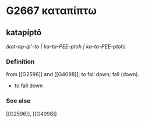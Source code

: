 # G2667 καταπίπτω

## katapíptō

_(kat-ap-ip'-to | ka-ta-PEE-ptoh | ka-ta-PEE-ptoh)_

### Definition

from [[G2596]] and [[G4098]]; to fall down; fall (down).

- to fall down

### See also

[[G2596]], [[G4098]]

